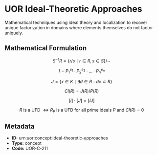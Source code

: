 # UOR Ideal-Theoretic Approaches

Mathematical techniques using ideal theory and localization to recover unique factorization in domains where elements themselves do not factor uniquely.

## Mathematical Formulation

$$
S^{-1}R = \{r/s \mid r \in R, s \in S\}/\sim
$$

$$
I = P_1^{e_1} \cdot P_2^{e_2} \cdot ... \cdot P_n^{e_n}
$$

$$
J = \{x \in K \mid \exists d \in R : dx \subset R\}
$$

$$
Cl(R) = J(R)/P(R)
$$

$$
[I] \cdot [J] = [IJ]
$$

$$
R \text{ is a UFD } \iff R_P \text{ is a UFD for all prime ideals } P \text{ and } Cl(R) = 0
$$

## Metadata

- **ID:** urn:uor:concept:ideal-theoretic-approaches
- **Type:** concept
- **Code:** UOR-C-211
